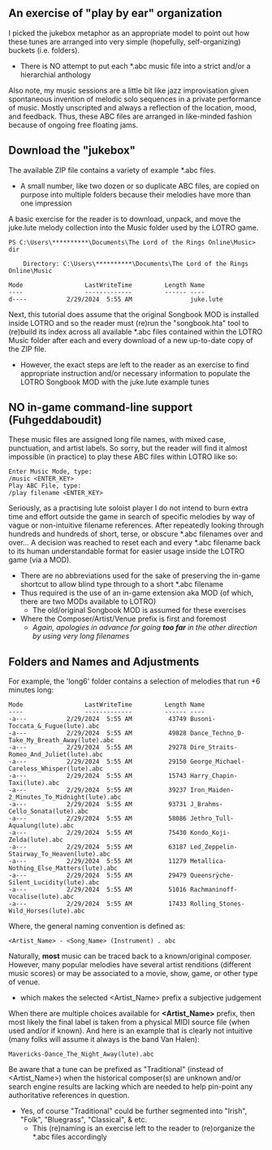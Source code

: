 ## An exercise of "play by ear" organization

I picked the jukebox metaphor as an appropriate model to point out how these tunes are arranged into very simple (hopefully, self-organizing) buckets (i.e. folders).

  - There is NO attempt to put each *.abc music file into a strict and/or a hierarchial anthology

Also note, my music sessions are a little bit like jazz improvisation given spontaneous invention of melodic solo sequences in a private performance of music. Mostly unscripted and always a reflection of the location, mood, and feedback. Thus, these ABC files are arranged in like-minded fashion because of ongoing free floating jams.

## Download the "jukebox"

The available ZIP file contains a variety of example *.abc files.

  - A small number, like two dozen or so duplicate ABC files, are copied on purpose into multiple folders because their melodies have more than one impression

A basic exercise for the reader is to download, unpack, and move the juke.lute melody collection into the Music folder used by the LOTRO game.

    PS C:\Users\**********\Documents\The Lord of the Rings Online\Music> dir
    
        Directory: C:\Users\**********\Documents\The Lord of the Rings Online\Music
    
    Mode                 LastWriteTime         Length Name
    ----                 -------------         ------ ----
    d----           2/29/2024  5:55 AM                juke.lute

Next, this tutorial does assume that the original Songbook MOD is installed inside LOTRO and so the reader must (re)run the "songbook.hta" tool to (re)build its index across all available *.abc files contained within the LOTRO Music folder after each and every download of a new up-to-date copy of the ZIP file.

  - However, the exact steps are left to the reader as an exercise to find appropriate instruction and/or necessary information to populate the LOTRO Songbook MOD with the juke.lute example tunes

## NO in-game command-line support (Fuhgeddaboudit)

These music files are assigned long file names, with mixed case, punctuation, and artist labels. So sorry, but the reader will find it almost impossible (in practice) to play these ABC files within LOTRO like so:

    Enter Music Mode, type:
    /music <ENTER_KEY>
    Play ABC File, type:
    /play filename <ENTER_KEY>

Seriously, as a practising lute soloist player I do not intend to burn extra time and effort outside the game in search of specific melodies by way of vague or non-intuitive filename references. After repeatedly looking through hundreds and hundreds of short, terse, or obscure *.abc filenames over and over... A decision was reached to reset each and every *.abc filename back to its human understandable format for easier usage inside the LOTRO game (via a MOD).

  - There are no abbreviations used for the sake of preserving the in-game shortcut to allow blind type through to a short *.abc filename
  - Thus required is the use of an in-game extension aka MOD (of which, there are two MODs available to LOTRO)
    - The old/original Songbook MOD is assumed for these exercises
  - Where the Composer/Artist/Venue prefix is first and foremost
    - _Again, apologies in advance for going **too far** in the other direction by using very long filenames_

## Folders and Names and Adjustments

For example, the 'long6' folder contains a selection of melodies that run +6 minutes long:

    Mode                 LastWriteTime         Length Name
    ----                 -------------         ------ ----
    -a---           2/29/2024  5:55 AM          43749 Busoni-Toccata_&_Fugue(lute).abc
    -a---           2/29/2024  5:55 AM          49828 Dance_Techno_D-Take_My_Breath_Away(lute).abc
    -a---           2/29/2024  5:55 AM          29278 Dire_Straits-Romeo_And_Juliet(lute).abc
    -a---           2/29/2024  5:55 AM          29150 George_Michael-Careless_Whisper(lute).abc
    -a---           2/29/2024  5:55 AM          15743 Harry_Chapin-Taxi(lute).abc
    -a---           2/29/2024  5:55 AM          39237 Iron_Maiden-2_Minutes_To_Midnight(lute).abc
    -a---           2/29/2024  5:55 AM          93731 J_Brahms-Cello_Sonata(lute).abc
    -a---           2/29/2024  5:55 AM          58086 Jethro_Tull-Aqualung(lute).abc
    -a---           2/29/2024  5:55 AM          75430 Kondo_Koji-Zelda(lute).abc
    -a---           2/29/2024  5:55 AM          63187 Led_Zeppelin-Stairway_To_Heaven(lute).abc
    -a---           2/29/2024  5:55 AM          11279 Metallica-Nothing_Else_Matters(lute).abc
    -a---           2/29/2024  5:55 AM          29479 Queensrÿche-Silent_Lucidity(lute).abc
    -a---           2/29/2024  5:55 AM          51016 Rachmaninoff-Vocalise(lute).abc
    -a---           2/29/2024  5:55 AM          17433 Rolling_Stones-Wild_Horses(lute).abc

Where, the general naming convention is defined as:

    <Artist_Name> - <Song_Name> (Instrument) . abc

Naturally, **most** music can be traced back to a known/original composer. However, many popular melodies have several artist renditions (different music scores) or may be associated to a movie, show, game, or other type of venue.

  - which makes the selected <Artist_Name> prefix a subjective judgement

When there are multiple choices available for **<Artist_Name>** prefix, then most likely the final label is taken from a physical MIDI source file (when used and/or if known). And here is an example that is clearly not intuitive (many folks will assume it always is the band Van Halen):

    Mavericks-Dance_The_Night_Away(lute).abc

Be aware that a tune can be prefixed as "Traditional" (instead of <Artist_Name>) when the historical composer(s) are unknown and/or search engine results are lacking which are needed to help pin-point any authoritative references in question.

  - Yes, of course "Traditional" could be further segmented into "Irish", "Folk", "Bluegrass", "Classical", & etc.
    - This (re)naming is an exercise left to the reader to (re)organize the *.abc files accordingly
